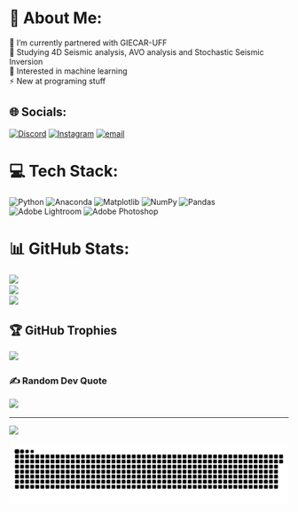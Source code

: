 # 💫 About Me:
🔭 I’m currently partnered with GIECAR-UFF<br>🌱 Studying 4D Seismic analysis, AVO analysis and Stochastic Seismic Inversion<br>💬 Interested in machine learning <br>⚡ New at programing stuff 


## 🌐 Socials:
[![Discord](https://img.shields.io/badge/Discord-%237289DA.svg?logo=discord&logoColor=white)](https://discord.gg/olagdem) [![Instagram](https://img.shields.io/badge/Instagram-%23E4405F.svg?logo=Instagram&logoColor=white)](https://instagram.com/@olagdem) [![email](https://img.shields.io/badge/Email-D14836?logo=gmail&logoColor=white)](mailto:luizlagdem@id.uff.br) 

# 💻 Tech Stack:
![Python](https://img.shields.io/badge/python-3670A0?style=plastic&logo=python&logoColor=ffdd54) ![Anaconda](https://img.shields.io/badge/Anaconda-%2344A833.svg?style=plastic&logo=anaconda&logoColor=white) ![Matplotlib](https://img.shields.io/badge/Matplotlib-%23ffffff.svg?style=plastic&logo=Matplotlib&logoColor=black) ![NumPy](https://img.shields.io/badge/numpy-%23013243.svg?style=plastic&logo=numpy&logoColor=white) ![Pandas](https://img.shields.io/badge/pandas-%23150458.svg?style=plastic&logo=pandas&logoColor=white) ![Adobe Lightroom](https://img.shields.io/badge/Adobe%20Lightroom-31A8FF.svg?style=plastic&logo=Adobe%20Lightroom&logoColor=white) ![Adobe Photoshop](https://img.shields.io/badge/adobe%20photoshop-%2331A8FF.svg?style=plastic&logo=adobe%20photoshop&logoColor=white)
# 📊 GitHub Stats:
![](https://github-readme-stats.vercel.app/api?username=olagdem&theme=nord&hide_border=true&include_all_commits=false&count_private=false)<br/>
![](https://github-readme-streak-stats.herokuapp.com/?user=olagdem&theme=nord&hide_border=true)<br/>
![](https://github-readme-stats.vercel.app/api/top-langs/?username=olagdem&theme=nord&hide_border=true&include_all_commits=false&count_private=false&layout=compact)

## 🏆 GitHub Trophies
![](https://github-profile-trophy.vercel.app/?username=olagdem&theme=radical&no-frame=true&no-bg=false&margin-w=4)

### ✍️ Random Dev Quote
![](https://quotes-github-readme.vercel.app/api?type=horizontal&theme=radical)

---
[![](https://visitcount.itsvg.in/api?id=luizlagdem&icon=0&color=0)](https://visitcount.itsvg.in)

<picture>
  <source media="(prefers-color-scheme: dark)" srcset="https://raw.githubusercontent.com/olagdem/luizlagdemr/output/github-snake-dark.svg" />
  <source media="(prefers-color-scheme: light)" srcset="https://raw.githubusercontent.com/olagdem/luizlagdem/output/github-snake.svg" />
  <img alt="github-snake" src="https://raw.githubusercontent.com/luizlagdem/luizlagdem/output/github-snake.svg" />
</picture>

